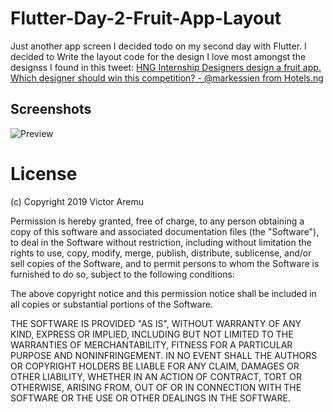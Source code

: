 # Flutter-Day-2-Fruit-App-Layout
Just another app screen I decided todo on my second day with Flutter. I decided to Write the layout code for the design I love most amongst the designss I found in this tweet: [HNG  Internship Designers design a fruit app. Which designer should win this competition? - @markessien  from Hotels.ng](https://twitter.com/markessien/status/1119659044468330497)

## Screenshots

![Preview](screenshots/day-2-flutter_.gif)

# License
(c) Copyright 2019 Victor Aremu

Permission is hereby granted, free of charge, to any person obtaining a copy of this software and associated documentation files (the "Software"), to deal in the Software without restriction, including without limitation the rights to use, copy, modify, merge, publish, distribute, sublicense, and/or sell copies of the Software, and to permit persons to whom the Software is furnished to do so, subject to the following conditions:

The above copyright notice and this permission notice shall be included in all copies or substantial portions of the Software.

THE SOFTWARE IS PROVIDED "AS IS", WITHOUT WARRANTY OF ANY KIND, EXPRESS OR IMPLIED, INCLUDING BUT NOT LIMITED TO THE WARRANTIES OF MERCHANTABILITY, FITNESS FOR A PARTICULAR PURPOSE AND NONINFRINGEMENT. IN NO EVENT SHALL THE AUTHORS OR COPYRIGHT HOLDERS BE LIABLE FOR ANY CLAIM, DAMAGES OR OTHER LIABILITY, WHETHER IN AN ACTION OF CONTRACT, TORT OR OTHERWISE, ARISING FROM, OUT OF OR IN CONNECTION WITH THE SOFTWARE OR THE USE OR OTHER DEALINGS IN THE SOFTWARE.